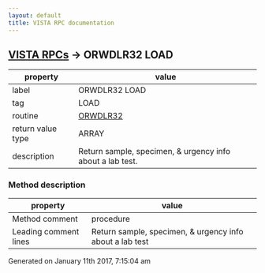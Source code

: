 ```yaml
---
layout: default
title: VISTA RPC documentation
---
```




## [VISTA RPCs](TableOfContent.md) &#8594; ORWDLR32 LOAD 

 property | value 
--- | --- 
 label | ORWDLR32 LOAD
 tag | LOAD
 routine | [ORWDLR32](http://code.osehra.org/dox/Routine_ORWDLR32_source.html)
 return value type | ARRAY
 description | Return sample, specimen, & urgency info about a lab test.


### Method description

 property | value 
--- | --- 
 Method comment | procedure
 Leading comment lines | Return sample, specimen, & urgency info about a lab test




 Generated on January 11th 2017, 7:15:04 am